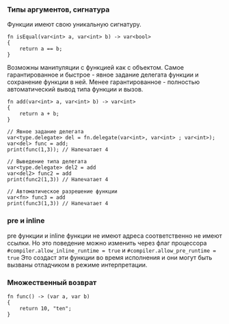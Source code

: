 ### Типы аргументов, сигнатура

Функции имеют свою уникальную сигнатуру.
```
fn isEqual(var<int> a, var<int> b) -> var<bool>
{
    return a == b;
}
```

Возможны манипуляции с функцией как с объектом.
Самое гарантированное и быстрое - явное задание делегата функции и сохранение функции в ней. 
Менее гарантированное - полностью автоматический вывод типа функции и вызов.

```
fn add(var<int> a, var<int> b) -> var<int>
{
    return a + b;
}

// Явное задание делегата
var<type.delegate> del = fn.delegate(var<int>, var<int> ; var<int>);
var<del> func = add;
print(func(1,3)); // Напечатает 4

// Выведение типа делегата
var<type.delegate> del2 = add
var<del2> func2 = add
print(func2(1,3)) // Напечатает 4

// Автоматическое разрешение функции
var<fn> func3 = add
print(func3(1,3)) // Напечатает 4
```

### pre и inline
pre функции и inline  функции не имеют адреса соответственно не имеют ссылки. Но это поведение можно изменить через флаг процессора 
`#compiler.allow_inline_runtime = true`  и `#compiler.allow_pre_runtime = true` Это создаст эти функции во время исполнения
и они могут быть вызваны отладчиком в режиме интерпретации.

### Множественный возврат
```
fn func() -> (var a, var b)
{
    return 10, "ten";
}
```